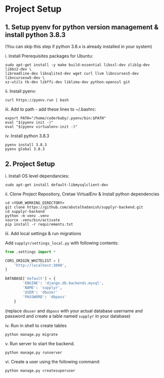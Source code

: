 # Project Setup

## 1. Setup pyenv for python version management & install python 3.8.3
(You can skip this step if python 3.8.x is already installed in your system)

i. Install Prerequisites packages for Ubuntu:
```shell
sudo apt-get install -y make build-essential libssl-dev zlib1g-dev libbz2-dev \
libreadline-dev libsqlite3-dev wget curl llvm libncurses5-dev libncursesw5-dev \
xz-utils tk-dev libffi-dev liblzma-dev python-openssl git
```
ii. Install pyenv:
```shell
curl https://pyenv.run | bash
```

iii. Add to path - add these lines to ~/.bashrc:
```shell
export PATH="/home/coderbaby/.pyenv/bin:$PATH"
eval "$(pyenv init -)"
eval "$(pyenv virtualenv-init -)"
```
iv. Install python 3.8.3
```shell
pyenv install 3.8.3
pyenv global 3.8.3
```

## 2. Project Setup

i. Install OS level dependancies:
```shell
sudo apt-get install default-libmysqlclient-dev
```

ii. Clone Project Repository, Cretae VirtualEnv & Install python dependencies
```shell
cd <YOUR_WORKING_DIRECTORY>
git clone https://github.com/abutalhadanish/supplyr-backend.git
cd supplyr-backend
python -m venv .venv
source .venv/bin/activate
pip install -r requirements.txt
```

iii. Add local settings & run migrations

Add ```supplyr/settings_local.py``` with following contents:
```python
from .settings import *

CORS_ORIGIN_WHITELIST = [
    'http://localhost:3000',
]

DATABASE['default'] = {
        'ENGINE': 'django.db.backends.mysql',
        'NAME': 'supplyr',
        'USER': 'dbuser'
        'PASSWORD': 'dbpass'
    }
```
(replace `dbuser` and `dbpass` with your actual database username and password and create a table named `supplyr` in your database)

iv. Run in shell to create tables
```shell
python manage.py migrate
```

v. Run server to start the backend.
```shell
python manage.py runserver
```

vi. Create a user using the following command:

```shell
python manage.py createsuperuser
```